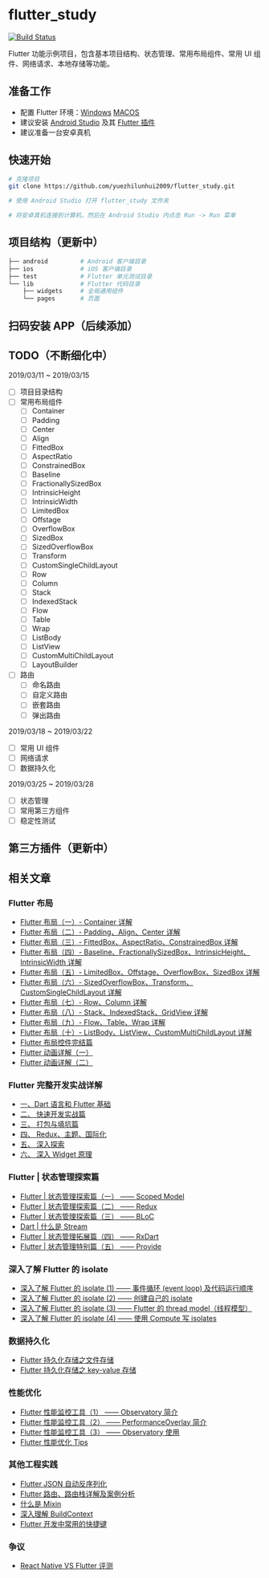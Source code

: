 # flutter_study
[![Build Status](https://travis-ci.com/yuezhilunhui2009/flutter_study.svg?branch=master)](https://travis-ci.com/yuezhilunhui2009/flutter_study)

Flutter 功能示例项目，包含基本项目结构、状态管理、常用布局组件、常用 UI 组件、网络请求、本地存储等功能。

## 准备工作
* 配置 Flutter 环境：[Windows](https://flutterchina.club/setup-windows/) [MACOS](https://flutterchina.club/setup-macos/)
* 建议安装 [Android Studio](https://developer.android.com/studio) 及其 [Flutter 插件](https://plugins.jetbrains.com/plugin/9212-flutter)
* 建议准备一台安卓真机

## 快速开始
```bash
# 克隆项目
git clone https://github.com/yuezhilunhui2009/flutter_study.git

# 使用 Android Studio 打开 flutter_study 文件夹

# 将安卓真机连接到计算机，然后在 Android Studio 内点击 Run -> Run 菜单
```

## 项目结构（更新中）
```bash
├── android         # Android 客户端目录
├── ios             # iOS 客户端目录
├── test            # Flutter 单元测试目录
└── lib             # Flutter 代码目录
    ├── widgets     # 全局通用组件
    └── pages       # 页面
```

## 扫码安装 APP（后续添加）

## TODO（不断细化中）
2019/03/11 ~ 2019/03/15
- [ ] 项目目录结构
- [ ] 常用布局组件
    - [ ] Container
    - [ ] Padding
    - [ ] Center
    - [ ] Align
    - [ ] FittedBox
    - [ ] AspectRatio
    - [ ] ConstrainedBox
    - [ ] Baseline
    - [ ] FractionallySizedBox
    - [ ] IntrinsicHeight
    - [ ] IntrinsicWidth
    - [ ] LimitedBox
    - [ ] Offstage
    - [ ] OverflowBox
    - [ ] SizedBox
    - [ ] SizedOverflowBox
    - [ ] Transform
    - [ ] CustomSingleChildLayout
    - [ ] Row
    - [ ] Column
    - [ ] Stack
    - [ ] IndexedStack
    - [ ] Flow
    - [ ] Table
    - [ ] Wrap
    - [ ] ListBody
    - [ ] ListView
    - [ ] CustomMultiChildLayout
    - [ ] LayoutBuilder
- [ ] 路由
    - [ ] 命名路由
    - [ ] 自定义路由
    - [ ] 嵌套路由
    - [ ] 弹出路由

2019/03/18 ~ 2019/03/22
- [ ] 常用 UI 组件
- [ ] 网络请求
- [ ] 数据持久化

2019/03/25 ~ 2019/03/28
- [ ] 状态管理
- [ ] 常用第三方组件
- [ ] 稳定性测试

## 第三方插件（更新中）

## 相关文章
### Flutter 布局
* [Flutter 布局（一）- Container 详解](https://github.com/yang7229693/flutter-study/blob/master/post/4.%20Flutter%20%E5%B8%83%E5%B1%80%EF%BC%88%E4%B8%80%EF%BC%89-%20Container%E8%AF%A6%E8%A7%A3.md)
* [Flutter 布局（二）- Padding、Align、Center 详解](https://github.com/yang7229693/flutter-study/blob/master/post/5.%20Flutter%20%E5%B8%83%E5%B1%80%EF%BC%88%E4%BA%8C%EF%BC%89-%20Padding%E3%80%81Align%E3%80%81Center%E8%AF%A6%E8%A7%A3.md)
* [Flutter 布局（三）- FittedBox、AspectRatio、ConstrainedBox 详解](https://github.com/yang7229693/flutter-study/blob/master/post/6.%20Flutter%20%E5%B8%83%E5%B1%80%EF%BC%88%E4%B8%89%EF%BC%89-%20FittedBox%E3%80%81AspectRatio%E3%80%81ConstrainedBox%E8%AF%A6%E8%A7%A3.md)
* [Flutter 布局（四）- Baseline、FractionallySizedBox、IntrinsicHeight、IntrinsicWidth 详解](https://github.com/yang7229693/flutter-study/blob/master/post/8.%20Flutter%20%E5%B8%83%E5%B1%80%EF%BC%88%E5%9B%9B%EF%BC%89-%20Baseline%E3%80%81FractionallySizedBox%E3%80%81IntrinsicHeight%E3%80%81IntrinsicWidth%E8%AF%A6%E8%A7%A3.md)
* [Flutter 布局（五）- LimitedBox、Offstage、OverflowBox、SizedBox 详解](https://github.com/yang7229693/flutter-study/blob/master/post/9.%20Flutter%20%E5%B8%83%E5%B1%80%EF%BC%88%E4%BA%94%EF%BC%89-%20LimitedBox%E3%80%81Offstage%E3%80%81OverflowBox%E3%80%81SizedBox%E8%AF%A6%E8%A7%A3.md)
* [Flutter 布局（六）- SizedOverflowBox、Transform、CustomSingleChildLayout 详解](https://github.com/yang7229693/flutter-study/blob/master/post/10.%20Flutter%20%E5%B8%83%E5%B1%80%EF%BC%88%E5%85%AD%EF%BC%89-%20SizedOverflowBox%E3%80%81Transform%E3%80%81CustomSingleChildLayout%E8%AF%A6%E8%A7%A3.md)
* [Flutter 布局（七）- Row、Column 详解](https://github.com/yang7229693/flutter-study/blob/master/post/11.%20Flutter%20%E5%B8%83%E5%B1%80%EF%BC%88%E4%B8%83%EF%BC%89-%20Row%E3%80%81Column%E8%AF%A6%E8%A7%A3.md)
* [Flutter 布局（八）- Stack、IndexedStack、GridView 详解](https://github.com/yang7229693/flutter-study/blob/master/post/12.%20Flutter%20%E5%B8%83%E5%B1%80%EF%BC%88%E5%85%AB%EF%BC%89-%20Stack%E3%80%81IndexedStack%E3%80%81GridView%E8%AF%A6%E8%A7%A3.md)
* [Flutter 布局（九）- Flow、Table、Wrap 详解](https://github.com/yang7229693/flutter-study/blob/master/post/13.%20Flutter%20%E5%B8%83%E5%B1%80%EF%BC%88%E4%B9%9D%EF%BC%89-%20Flow%E3%80%81Table%E3%80%81Wrap%E8%AF%A6%E8%A7%A3.md)
* [Flutter 布局（十）- ListBody、ListView、CustomMultiChildLayout 详解](https://github.com/yang7229693/flutter-study/blob/master/post/14.%20Flutter%20%E5%B8%83%E5%B1%80%EF%BC%88%E5%8D%81%EF%BC%89-%20ListBody%E3%80%81ListView%E3%80%81CustomMultiChildLayout%E8%AF%A6%E8%A7%A3.md)
* [Flutter 布局控件完结篇](https://github.com/yang7229693/flutter-study/blob/master/post/15.%20Flutter%20%E5%B8%83%E5%B1%80%E6%8E%A7%E4%BB%B6%E5%AE%8C%E7%BB%93%E7%AF%87.md)
* [Flutter 动画详解（一）](https://github.com/yang7229693/flutter-study/blob/master/post/16.%20Flutter%20%E5%8A%A8%E7%94%BB%E8%AF%A6%E8%A7%A3%EF%BC%88%E4%B8%80%EF%BC%89.md)
* [Flutter 动画详解（二）](https://github.com/yang7229693/flutter-study/blob/master/post/17.%20Flutter%20%E5%8A%A8%E7%94%BB%E8%AF%A6%E8%A7%A3%EF%BC%88%E4%BA%8C%EF%BC%89.md)

### Flutter 完整开发实战详解
* [一、Dart 语言和 Flutter 基础](https://juejin.im/post/5b631d326fb9a04fce524db2)
* [二、 快速开发实战篇](https://juejin.im/post/5b685a2a5188251ac22b71c0)
* [三、 打包与填坑篇](https://juejin.im/post/5b6fd4dc6fb9a0099e711162)
* [四、 Redux、主题、国际化](https://juejin.im/post/5b79767ff265da435450a873)
* [五、 深入探索](https://juejin.im/post/5bc450dff265da0a951f032b)
* [六、 深入 Widget 原理](https://juejin.im/post/5c7e853151882549664b0543)

### Flutter | 状态管理探索篇
* [Flutter | 状态管理探索篇（一） —— Scoped Model](https://juejin.im/post/5b97fa0d5188255c5546dcf8)
* [Flutter | 状态管理探索篇（二） —— Redux](https://juejin.im/post/5ba26c086fb9a05ce57697da)
* [Flutter | 状态管理探索篇（三） —— BLoC](https://juejin.im/post/5bb6f344f265da0aa664d68a)
* [Dart | 什么是 Stream](https://juejin.im/post/5baa4b90e51d450e6d00f12e)
* [Flutter | 状态管理拓展篇（四） —— RxDart](https://juejin.im/post/5bcea438e51d4536c65d2232)
* [Flutter | 状态管理特别篇（五） —— Provide](https://juejin.im/post/5c6d4b52f265da2dc675b407)

### 深入了解 Flutter 的 isolate
* [深入了解 Flutter 的 isolate (1) —— 事件循环 (event loop) 及代码运行顺序](https://juejin.im/post/5c338bdb6fb9a04a01647eb9)
* [深入了解 Flutter 的 isolate (2) —— 创建自己的 isolate](https://juejin.im/post/5c338bdb6fb9a04a01647eb9)
* [深入了解 Flutter 的 isolate (3) —— Flutter 的 thread model（线程模型）](https://juejin.im/post/5c3844fae51d4551ec60988e)
* [深入了解 Flutter 的 isolate (4) —— 使用 Compute 写 isolates](https://juejin.im/post/5c3a06f56fb9a049d37f54f4)

### 数据持久化
* [Flutter 持久化存储之文件存储](https://juejin.im/post/5c7f2f2ae51d4575d911172a)
* [Flutter 持久化存储之 key-value 存储](https://juejin.im/post/5c7c9c1b6fb9a04a0540650e)

### 性能优化
* [Flutter 性能监控工具（1） —— Observatory 简介](https://juejin.im/post/5c4c7634e51d453be80171c9)
* [Flutter 性能监控工具（2） —— PerformanceOverlay 简介](https://juejin.im/post/5c4d3ef66fb9a049b13e95b7)
* [Flutter 性能监控工具（3） —— Observatory 使用](https://juejin.im/post/5c4f1c6951882525a72458b6)
* [Flutter 性能优化 Tips](https://juejin.im/post/5c123e7d6fb9a049df23f12e)

### 其他工程实践
* [Flutter JSON 自动反序列化](https://juejin.im/post/5b5f00e7e51d45190571172f#heading-1)
* [Flutter 路由、路由栈详解及案例分析](https://juejin.im/post/5c7d19f751882555a8223602#heading-0)
* [什么是 Mixin](https://juejin.im/post/5bb204d3e51d450e4f38e2f6)
* [深入理解 BuildContext](https://juejin.im/post/5c665cb651882562914ec153)
* [Flutter 开发中常用的快捷键](https://juejin.im/post/5c5d970e6fb9a049af6db7cd)

### 争议
* [React Native VS Flutter 评测](https://juejin.im/post/5b1e8b826fb9a01e3962618d)